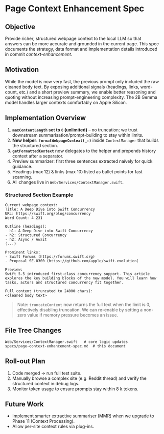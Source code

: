# Page Context Enhancement Spec

## Objective
Provide richer, structured webpage context to the local LLM so that answers can be more accurate and grounded in the current page. This spec documents the strategy, data format and implementation details introduced in commit *context-enhancement*.

## Motivation
While the model is now very fast, the previous prompt only included the raw cleaned body text. By exposing additional signals (headings, links, word-count, etc.) and a short preview summary, we enable better reasoning and quoting without increasing prompt-engineering complexity. The 2B Gemma model handles larger contexts comfortably on Apple Silicon.

## Implementation Overview
1. **`maxContentLength` set to `0` (unlimited)** – no truncation; we trust downstream summarisation/prompt-building to stay within limits.
2. **New helper: `formatWebpageContext(_:)`** inside `ContextManager` that builds the structured section.
3. **`getFormattedContext`** now delegates to the helper and prepends history context after a separator.
4. Preview summarizer: first three sentences extracted naïvely for quick guidance.
5. Headings (max 12) & links (max 10) listed as bullet points for fast scanning.
6. All changes live in `Web/Services/ContextManager.swift`.

### Structured Section Example
```text
Current webpage context:
Title: A Deep Dive into Swift Concurrency
URL: https://swift.org/blog/concurrency
Word Count: 4 231

Outline (headings):
- h1: A Deep Dive into Swift Concurrency
- h2: Structured Concurrency
- h2: Async / Await
(...)

Prominent links:
- Swift Forums (https://forums.swift.org)
- Proposal SE-0300 (https://github.com/apple/swift-evolution)

Preview:
Swift 5.5 introduced first-class concurrency support. This article explores the key building blocks of the new model. You will learn how tasks, actors and structured concurrency fit together.

Full content (truncated to 24000 chars):
<cleaned body text>
```
> Note: `truncateContent` now returns the full text when the limit is 0, effectively disabling truncation. We can re-enable by setting a non-zero value if memory pressure becomes an issue.

## File Tree Changes
```
Web/Services/ContextManager.swift   # core logic updates
specs/page-context-enhancement-spec.md  # this document
```

## Roll-out Plan
1. Code merged → run full test suite.
2. Manually browse a complex site (e.g. Reddit thread) and verify the structured context in debug logs.
3. Monitor token usage to ensure prompts stay within 8 k tokens.

## Future Work
* Implement smarter extractive summariser (MMR) when we upgrade to Phase 11 (Context Processing).
* Allow per-site context rules via plug-ins. 